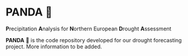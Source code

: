 # PANDA :panda_face:
**P**recipitation **A**nalysis for **N**orthern European **D**rought **A**ssessment  

**PANDA** :panda_face: is the code repository developed for our drought forecasting project. More information to be added.
